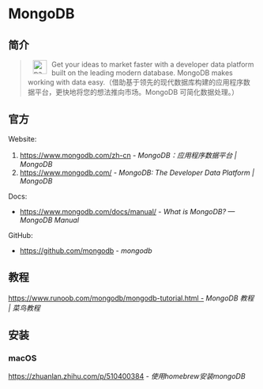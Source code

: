# MongoDB

## 简介

> <img src="https://webimages.mongodb.com/_com_assets/cms/kuyjf3vea2hg34taa-horizontal_default_slate_blue.svg?auto=format%252Ccompress" alt="package icon" loading="lazy" decoding="async" align="left" height="28" hspace="10" vspace="0" /> Get your ideas to market faster with a developer data platform built on the leading modern database. MongoDB makes working with data easy.（借助基于领先的现代数据库构建的应用程序数据平台，更快地将您的想法推向市场。MongoDB 可简化数据处理。）

## 官方

Website:

1. https://www.mongodb.com/zh-cn - *MongoDB：应用程序数据平台 | MongoDB*
2. https://www.mongodb.com/ - *MongoDB: The Developer Data Platform | MongoDB*

Docs:

- https://www.mongodb.com/docs/manual/ - *What is MongoDB? — MongoDB Manual*

GitHub:

- https://github.com/mongodb - *mongodb*

## 教程

https://www.runoob.com/mongodb/mongodb-tutorial.html - *MongoDB 教程 | 菜鸟教程*

## 安装

### macOS

https://zhuanlan.zhihu.com/p/510400384 - *使用homebrew安装mongoDB*
